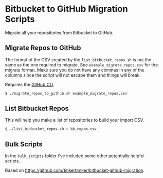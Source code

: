 # Bitbucket to GitHub Migration Scripts

Migrate all your repositories from Bitbucket to GitHub.

## Migrate Repos to GitHub

The format of the CSV created by the `list_bitbucket_repos.sh` is not the same
as the one required to migrate. See `example_migrate_repos.csv` for the migrate
format. Make sure you do not have any commas in any of the columns since
the script will not escape them and things will break.

Requires the [GitHub CLI](https://cli.github.com/).

```bash
$ ./migrate_repos_to_github.sh example_migrate_repos.csv
```

## List Bitbucket Repos

This will help you make a list of repositories to build your import CSV.

```bash
$ ./list_bitbucket_repos.sh > bb_repos.csv
```

## Bulk Scripts

In the `bulk_scripts` folder I've included some other potentially helpful
scripts.

Based on https://github.com/tinkertanker/bitbucket-github-migration.

